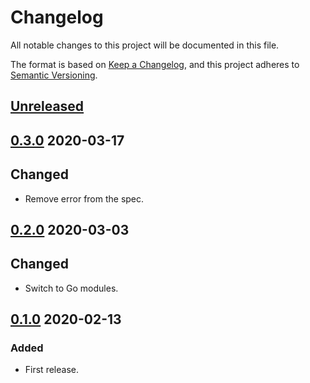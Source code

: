 # Changelog

All notable changes to this project will be documented in this file.

The format is based on [Keep a Changelog](https://keepachangelog.com/en/1.0.0/),
and this project adheres to [Semantic Versioning](https://semver.org/spec/v2.0.0.html).

## [Unreleased]

## [0.3.0] 2020-03-17

## Changed

- Remove error from the spec.

## [0.2.0] 2020-03-03

## Changed

- Switch to Go modules.

## [0.1.0] 2020-02-13

### Added

- First release.

[Unreleased]: https://github.com/giantswarm/micrologger/compare/v0.3.0...HEAD
[0.3.0]: https://github.com/giantswarm/micrologger/compare/v0.2.0...v0.3.0
[0.2.0]: https://github.com/giantswarm/micrologger/compare/v0.1.0...v0.2.0
[0.1.0]: https://github.com/giantswarm/micrologger/releases/tag/v0.1.0
